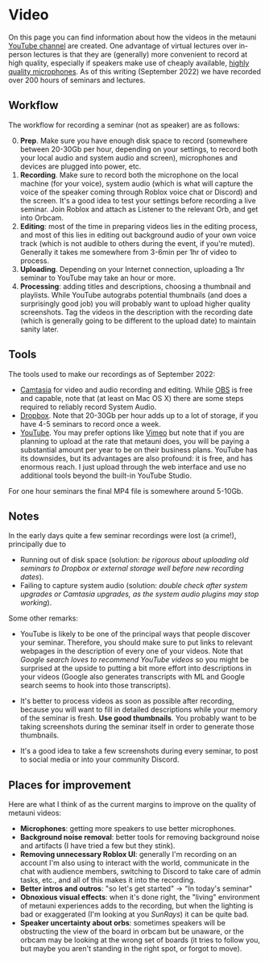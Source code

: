 # Video

On this page you can find information about how the videos in the metauni [YouTube channel](https://www.youtube.com/channel/UCJTk6uSbSsclXN8v3b27_QQ) are created. One advantage of virtual lectures over in-person lectures is that they are (generally) more convenient to record at high quality, especially if speakers make use of cheaply available, [highly quality microphones](https://metauni.org/posts/instructions/hardware). As of this writing (September 2022) we have recorded over 200 hours of seminars and lectures.

## Workflow

The workflow for recording a seminar (not as speaker) are as follows:

0. **Prep**. Make sure you have enough disk space to record (somewhere between 20-30Gb per hour, depending on your settings, to record both your local audio and system audio and screen), microphones and devices are plugged into power, etc.
1. **Recording**. Make sure to record both the microphone on the local machine (for your voice), system audio (which is what will capture the voice of the speaker coming through Roblox voice chat or Discord) and the screen. It's a good idea to test your settings before recording a live seminar. Join Roblox and attach as Listener to the relevant Orb, and get into Orbcam.
2. **Editing**: most of the time in preparing videos lies in the editing process, and most of this lies in editing out background audio of your own voice track (which is not audible to others during the event, if you're muted). Generally it takes me somewhere from 3-6min per 1hr of video to process.
3. **Uploading**. Depending on your Internet connection, uploading a 1hr seminar to YouTube may take an hour or more.
4. **Processing**: adding titles and descriptions, choosing a thumbnail and playlists. While YouTube autograbs potential thumbnails (and does a surprisingly good job) you will probably want to upload higher quality screenshots. Tag the videos in the description with the recording date (which is generally going to be different to the upload date) to maintain sanity later.

## Tools

The tools used to make our recordings as of September 2022:

* [Camtasia](https://www.techsmith.com/video-editor.html) for video and audio recording and editing. While [OBS](https://obsproject.com) is free and capable, note that (at least on Mac OS X) there are some steps required to reliably record System Audio.
* [Dropbox](https://www.dropbox.com/home). Note that 20-30Gb per hour adds up to a lot of storage, if you have 4-5 seminars to record once a week.
* [YouTube](https://www.youtube.com). You may prefer options like [Vimeo](https://vimeo.com) but note that if you are planning to upload at the rate that metauni does, you will be paying a substantial amount per year to be on their business plans. YouTube has its downsides, but its advantages are also profound: it is free, and has enormous reach. I just upload through the web interface and use no additional tools beyond the built-in YouTube Studio.

For one hour seminars the final MP4 file is somewhere around 5-10Gb.

## Notes

In the early days quite a few seminar recordings were lost (a crime!), principally due to

* Running out of disk space (solution: *be rigorous about uploading old seminars to Dropbox or external storage well before new recording dates*).
* Failing to capture system audio (solution: *double check after system upgrades or Camtasia upgrades, as the system audio plugins may stop working*).

Some other remarks:

* YouTube is likely to be one of the principal ways that people discover your seminar. Therefore, you should make sure to put links to relevant webpages in the description of every one of your videos. Note that *Google search loves to recommend YouTube videos* so you might be surprised at the upside to putting a bit more effort into descriptions in your videos (Google also generates transcripts with ML and Google search seems to hook into those transcripts).

* It's better to process videos as soon as possible after recording, because you will want to fill in detailed descriptions while your memory of the seminar is fresh. **Use good thumbnails**. You probably want to be taking screenshots during the seminar itself in order to generate those thumbnails.

* It's a good idea to take a few screenshots during every seminar, to post to social media or into your community Discord.

## Places for improvement

Here are what I think of as the current margins to improve on the quality of metauni videos:

* **Microphones**: getting more speakers to use better microphones.
* **Background noise removal**: better tools for removing background noise and artifacts (I have tried a few but they stink).
* **Removing unnecessary Roblox UI**: generally I'm recording on an account I'm also using to interact with the world, communicate in the chat with audience members, switching to Discord to take care of admin tasks, etc., and all of this makes it into the recording.
* **Better intros and outros**: "so let's get started" -> "In today's seminar"
* **Obnoxious visual effects**: when it's done right, the "living" environment of metauni experiences adds to the recording, but when the lighting is bad or exaggerated (I'm looking at you *SunRays*) it can be quite bad.
* **Speaker uncertainty about orbs**: sometimes speakers will be obstructing the view of the board in orbcam but be unaware, or the orbcam may be looking at the wrong set of boards (it tries to follow you, but maybe you aren't standing in the right spot, or forgot to move).
